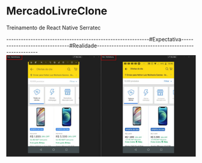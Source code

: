 # MercadoLivreClone
Treinamento de React Native Serratec

-----------------------------------------------------------#Expectativa-------------------------------#Realidade-----------------------------------------------------                                                                                             
![clone](https://github.com/HeltonMulinaria/MercadoLivreClone/blob/master/assets/expectativaXrealidade.jpeg)
